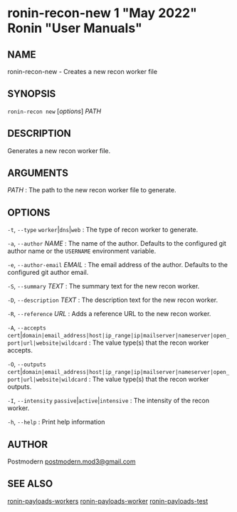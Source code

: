 # ronin-recon-new 1 "May 2022" Ronin "User Manuals"

## NAME

ronin-recon-new - Creates a new recon worker file

## SYNOPSIS

`ronin-recon new` [*options*] *PATH*

## DESCRIPTION

Generates a new recon worker file.

## ARGUMENTS

*PATH*
: The path to the new recon worker file to generate.

## OPTIONS

`-t`, `--type` `worker`\|`dns`\|`web`
: The type of recon worker to generate.

`-a`, `--author` *NAME*
: The name of the author. Defaults to the configured git author name or the
  `USERNAME` environment variable.

`-e`, `--author-email` *EMAIL*
: The email address of the author. Defaults to the configured git author email.

`-S`, `--summary` *TEXT*
: The summary text for the new recon worker.

`-D`, `--description` *TEXT*
: The description text for the new recon worker.

`-R`, `--reference` *URL*
: Adds a reference URL to the new recon worker.

`-A`, `--accepts` `cert`\|`domain|email_address|host|ip_range|ip|mailserver|nameserver|open_port|url|website|wildcard`
: The value type(s) that the recon worker accepts.

`-O`, `--outputs` `cert`\|`domain|email_address|host|ip_range|ip|mailserver|nameserver|open_port|url|website|wildcard`
: The value type(s) that the recon worker outputs.

`-I`, `--intensity` `passive`\|`active`\|`intensive`
: The intensity of the recon worker.

`-h`, `--help`
: Print help information

## AUTHOR

Postmodern <postmodern.mod3@gmail.com>

## SEE ALSO

[ronin-payloads-workers](ronin-payloads-workers.1.md) [ronin-payloads-worker](ronin-payloads-worker.1.md) [ronin-payloads-test](ronin-payloads-test.1.md)